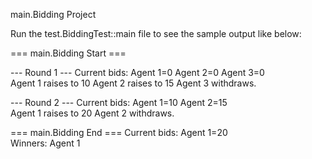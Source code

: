 main.Bidding Project

Run the test.BiddingTest::main file to see the sample output like below:

=== main.Bidding Start ===

--- Round 1 ---
Current bids: Agent 1=0  Agent 2=0  Agent 3=0  
Agent 1 raises to 10
Agent 2 raises to 15
Agent 3 withdraws.

--- Round 2 ---
Current bids: Agent 1=10  Agent 2=15  
Agent 1 raises to 20
Agent 2 withdraws.

=== main.Bidding End ===
Current bids: Agent 1=20  
Winners: Agent 1
